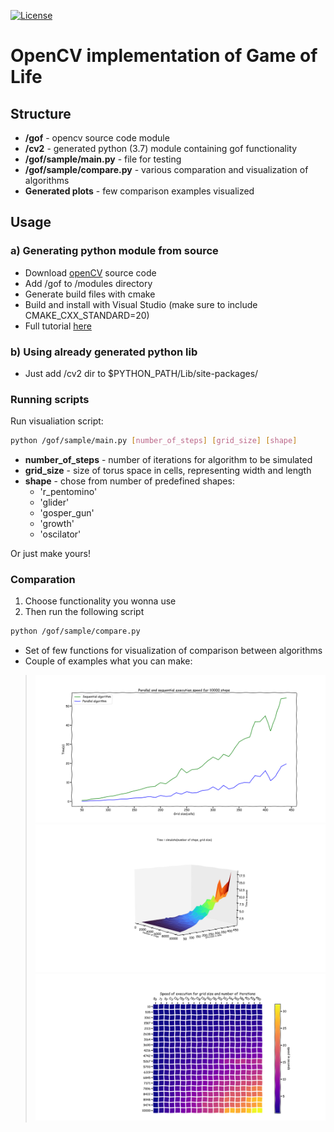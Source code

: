 [![License](https://img.shields.io/badge/License-Apache%202.0-blue.svg)](https://opensource.org/licenses/Apache-2.0)

# OpenCV implementation of Game of Life

## Structure

- **/gof** - opencv source code module
- **/cv2** - generated python (3.7) module containing gof functionality
- **/gof/sample/main.py** - file for testing
- **/gof/sample/compare.py** - various comparation and visualization of algorithms
- **Generated plots** - few comparison examples visualized

## Usage

### a) Generating python module from source
- Download [openCV](https://github.com/opencv/opencv) source code 
- Add /gof to /modules directory 
- Generate build files with cmake
- Build and install with Visual Studio (make sure to include CMAKE_CXX_STANDARD=20)
- Full tutorial [here](https://docs.opencv.org/4.x/d5/de5/tutorial_py_setup_in_windows.html)

### b) Using already generated python lib
- Just add /cv2 dir to $PYTHON_PATH/Lib/site-packages/

### Running scripts
Run visualiation script:
```bash
python /gof/sample/main.py [number_of_steps] [grid_size] [shape]
```
- **number_of_steps** - number of iterations for algorithm to be simulated
- **grid_size** - size of torus space in cells, representing width and length
- **shape** - chose from number of predefined shapes:
    - 'r_pentomino'
    - 'glider'
    - 'gosper_gun'
    - 'growth'
    - 'oscilator'

Or just make yours!

### Comparation
1. Choose functionality you wonna use
2. Then run the following script
```bash
python /gof/sample/compare.py 
```
- Set of few functions for visualization of comparison between algorithms
- Couple of examples what you can make:
> <img src="Generated%20plots/Figure_1.png" width="600">
>
> <img src="Generated%20plots/Figure_10.png" width="600">
>
> <img src="Generated%20plots/Figure_14.png" width="600">